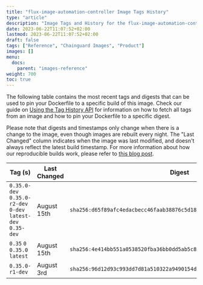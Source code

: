 ```yaml
---
title: "flux-image-automation-controller Image Tags History"
type: "article"
description: "Image Tags and History for the flux-image-automation-controller Chainguard Image"
date: 2023-06-22T11:07:52+02:00
lastmod: 2023-06-22T11:07:52+02:00
draft: false
tags: ["Reference", "Chainguard Images", "Product"]
images: []
menu:
  docs:
    parent: "images-reference"
weight: 700
toc: true
---
```


The following table contains the most recent tags and digests that can be used to pin your Dockerfile to a specific build of this image. Check our guide on [Using the Tag History API](/chainguard/chainguard-images/using-the-tag-history-api/) for information on how to fetch all tags from an image and how to pin your Dockerfile to a specific digest.

Please note that digests and timestamps only change when there is a change to the image, even though images are rebuilt every night. The "Last Changed" column indicates when the image was last modified, and doesn't always reflect the latest build timestamp. For more information about how our reproducible builds work, please refer to [this blog post](https://www.chainguard.dev/unchained/reproducing-chainguards-reproducible-image-builds).

| Tag (s)                                                       | Last Changed | Digest                                                                    |
|---------------------------------------------------------------|--------------|---------------------------------------------------------------------------|
|  `0.35.0-dev` `0.35.0-r2-dev` `0-dev` `latest-dev` `0.35-dev` | August 15th  | `sha256:d65f89afc4edacbecc46faab38876c5d1802effb0ac4aa19099021bb46f905d8` |
|  `0.35` `0` `0.35.0` `latest`                                 | August 15th  | `sha256:4e414bb551a0538520fba36bb0dd5ab5c8857c11c008a70a590016d037309a1c` |
|  `0.35.0-r1-dev`                                              | August 3rd   | `sha256:96d12d93c993dd7d81a510322a9490154dfdac5de2987f7c15800ab1386dc3b9` |
